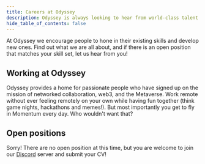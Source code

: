 ```yaml
---
title: Careers at Odyssey
description: Odyssey is always looking to hear from world-class talent interested in making real impact. If you can think out of the box, and are not afraid to get your hands dirty, we want to hear from you!
hide_table_of_contents: false
---
```

At Odyssey we encourage people to hone in their existing skills and develop new ones. Find out what we are all about, and if there is an open position that matches your skill set, let us hear from you!
## Working at Odyssey
Odyssey provides a home for passionate people who have signed up on the mission of networked collaboration, web3, and the Metaverse. Work remote without ever feeling remotely on your own while having fun together (think game nights, hackathons and memes!). But most importantly you get to fly in Momentum every day. Who wouldn't want that?
## Open positions
Sorry! There are no open position at this time, but you are welcome to join our [Discord](https://discord.gg/6PH9nSu7UP) server and submit your CV! 